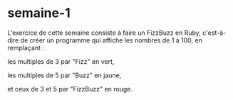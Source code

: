 # semaine-1
L'exercice de cette semaine consiste à faire un FizzBuzz en Ruby, c'est-à-dire de créer un programme qui affiche les nombres de 1 à 100, en remplaçant :

les multiples de 3 par "Fizz" en vert, 

les multiples de 5 par "Buzz" en jaune,

et ceux de 3 et 5 par "FizzBuzz" en rouge.